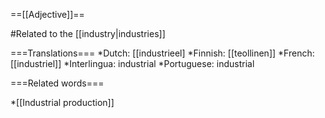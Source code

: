 ==[[Adjective]]==

#Related to the [[industry|industries]]

===Translations===
*Dutch: [[industrieel]
*Finnish: [[teollinen]]
*French: [[industriel]]
*Interlingua: industrial
*Portuguese: industrial

===Related words===

*[[Industrial production]]